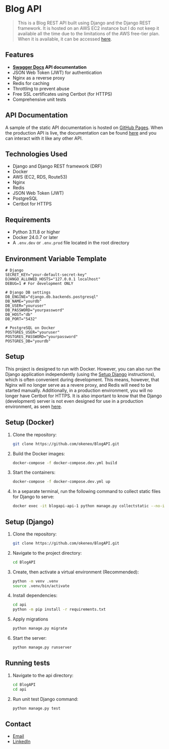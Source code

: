 # Blog API

> This is a Blog REST API built using Django and the Django REST framework. It is hosted on an AWS EC2 instance but I do not keep it available all the time due to the limitations of the AWS free-tier plan. When it is available, it can be accessed [here](https://tegaokene.com/api/swagger).


## Features

- **[Swagger Docs](https://okeneo.github.io/BlogAPI/) API documentation**
- JSON Web Token (JWT) for authentication
- Nginx as a reverse proxy
- Redis for caching
- Throttling to prevent abuse
- Free SSL certificates using Certbot (for HTTPS)
- Comprehensive unit tests


## API Documentation

A sample of the static API documentation is hosted on [GitHub Pages](https://okeneo.github.io/BlogAPI/). When the production API is live, the documentation can be found [here](https://tegaokene.com/api/swagger) and you can interact with it like any other API.


## Technologies Used

- Django and Django REST framework (DRF)
- Docker
- AWS (EC2, RDS, Route53)
- Nginx
- Redis
- JSON Web Token (JWT)
- PostgreSQL
- Certbot for HTTPS


## Requirements
- Python 3.11.8 or higher
- Docker 24.0.7 or later
- A `.env.dev` or `.env.prod` file located in the root directory


## Environment Variable Template

```
# Django
SECRET_KEY="your-default-secret-key"
DJANGO_ALLOWED_HOSTS="127.0.0.1 localhost"
DEBUG=1 # For development ONLY

# Django DB settings
DB_ENGINE="django.db.backends.postgresql"
DB_NAME="yourdb"
DB_USER="youruser"
DB_PASSWORD="yourpassword"
DB_HOST="db"
DB_PORT="5432"

# PostgreSQL on Docker
POSTGRES_USER="youruser"
POSTGRES_PASSWORD="yourpassword"
POSTGRES_DB="yourdb"
```

## Setup

This project is designed to run with Docker. However, you can also run the Django application independently (using the [Setup Django](#setup-django) instructions), which is often convenient during development. This means, however, that Nginx will no longer serve as a revere proxy, and Redis will need to be started manually. Additionally, in a production environment, you will no longer have Certbot for HTTPS. It is also important to know that the Django (development) server is not even designed for use in a production environment, as seen [here](https://docs.djangoproject.com/en/5.1/ref/django-admin/#runserver).


## Setup (Docker)

1. Clone the repository:

   ```bash
   git clone https://github.com/okeneo/BlogAPI.git
   ```

2. Build the Docker images:

   ```bash
   docker-compose -f docker-compose.dev.yml build
   ```

3. Start the containers:

   ```bash
   docker-compose -f docker-compose.dev.yml up
   ```

4. In a separate terminal, run the following command to collect static files for Django to serve:

   ```bash
   docker exec -it blogapi-api-1 python manage.py collectstatic --no-input
   ```

## Setup (Django)

1. Clone the repository:

   ```bash
   git clone https://github.com/okeneo/BlogAPI.git
   ```

2. Navigate to the project directory:

    ```bash
    cd BlogAPI
    ```

3. Create, then activate a virtual environment (Recommended):

    ```bash
    python -m venv .venv
    source .venv/bin/activate
    ```

4. Install dependencies:

    ```bash
    cd api
    python -m pip install -r requirements.txt
    ```

5. Apply migrations

    ```bash
    python manage.py migrate
    ```

6. Start the server:

    ```bash
    python manage.py runserver
    ```

## Running tests

1. Navigate to the api directory:

    ```bash
    cd BlogAPI
    cd api
    ```

2. Run unit test Django command:

    ```bash
    python manage.py test
    ```


## Contact
- [Email](okenetega@gmail.com)
- [LinkedIn](https://www.linkedin.com/in/tega-okene/)

